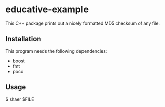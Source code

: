 # educative-example

This C++ package prints out a nicely formatted MD5 checksum of any file.

## Installation

This program needs the following dependencies:

* boost
* fmt
* poco

## Usage

$ shaer $FILE
